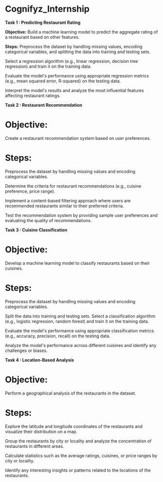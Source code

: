 # Cognifyz_Internship

**Task 1 : Predicting Restaurant Rating**

**Objective:**
Build a machine learning model to predict the
aggregate rating of a restaurant based on other features.

**Steps:**
Preprocess the dataset by handling missing values,
encoding categorical variables, and splitting the data
into training and testing sets.

Select a regression algorithm (e.g., linear regression,
decision tree regression) and train it on the training data.

Evaluate the model's performance using appropriate
regression metrics (e.g., mean squared error, R-squared)
on the testing data.

Interpret the model's results and analyze the most
influential features affecting restaurant ratings.


**Task 2 : Restaurant Recommendation**

# Objective:
Create a restaurant recommendation
system based on user preferences.

# Steps:
Preprocess the dataset by handling missing
values and encoding categorical variables.

Determine the criteria for restaurant
recommendations (e.g., cuisine preference,
price range).

Implement a content-based filtering
approach where users are recommended
restaurants similar to their preferred criteria.

Test the recommendation system by
providing sample user preferences and
evaluating the quality of recommendations.

**Task 3 : Cuisine Classification**

# Objective: 
Develop a machine learning model to
classify restaurants based on their cuisines.

# Steps:
Preprocess the dataset by handling missing values
and encoding categorical variables.

Split the data into training and testing sets.
Select a classification algorithm (e.g., logistic
regression, random forest) and train it on the
training data.

Evaluate the model's performance using
appropriate classification metrics (e.g., accuracy,
precision, recall) on the testing data.

Analyze the model's performance across different
cuisines and identify any challenges or biases.


**Task 4 : Location-Based Analysis**

# Objective: 
Perform a geographical analysis of the
restaurants in the dataset.

# Steps:
Explore the latitude and longitude coordinates of
the restaurants and visualize their distribution on a
map.

Group the restaurants by city or locality and
analyze the concentration of restaurants in
different areas.

Calculate statistics such as the average ratings,
cuisines, or price ranges by city or locality.

Identify any interesting insights or patterns related
to the locations of the restaurants.
